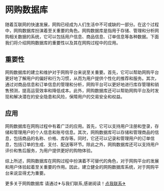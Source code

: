 # 网购数据库

随着互联网的快速发展，网购已经成为人们生活中不可或缺的一部分。在这个过程中，网购数据库扮演着至关重要的角色。网购数据库是指用于存储、管理和分析网购相关数据的系统，它可以包括用户信息、商品信息、订单信息等各种数据。下面我们将介绍网购数据库的重要性以及其在网购过程中的应用。

## 重要性

网购数据库的建立和维护对于网购平台来说至关重要。首先，它可以帮助网购平台更好地了解用户的偏好和行为习惯，从而为用户提供个性化的推荐和服务。其次，通过对商品信息和订单信息的管理和分析，网购平台可以更好地进行库存管理和销售预测，提高运营效率和降低成本。此外，网购数据库还可以帮助网购平台及时发现和解决潜在的安全隐患和风险，保障用户的交易安全和权益。

## 应用

网购数据库在网购过程中有着广泛的应用。首先，它可以支持用户注册和登录，存储和管理用户的个人信息和账号信息。其次，网购数据库可以存储和管理商品的信息，包括商品的名称、价格、库存等。同时，它还可以记录和管理用户的订单信息，包括订单的生成、支付、配送等环节。除此之外，网购数据库还可以支持用户评价和售后服务，为用户提供更好的购物体验。

综上所述，网购数据库在网购过程中扮演着不可替代的角色，对于网购平台的发展和用户体验起着至关重要的作用。因此，建立健全的网购数据库系统，对于网购平台来说显得尤为重要。

更多关于网购数据库 请通过✈与我们联系,感谢阅读！[点我联系✈](https://www.k02.cc)